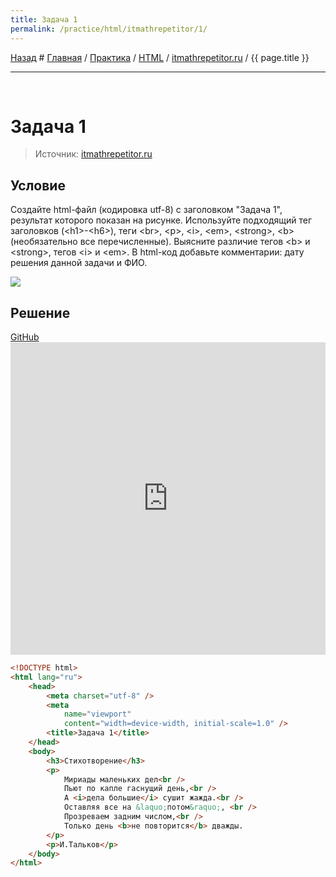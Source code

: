 ```yaml
---
title: Задача 1
permalink: /practice/html/itmathrepetitor/1/
---
```


[Назад](..) # [Главная](/) / [Практика](/practice) / [HTML](/practice/html) /
[itmathrepetitor.ru](/practice/html/itmathrepetitor) / {{ page.title }}

---

<p style="margin: 0"><br></p>

# Задача 1

> Источник:
> [itmathrepetitor.ru](http://www.itmathrepetitor.ru/zadachi-po-html-i-css-zadacha-1-tolko-den-ne-po/)

## Условие

Создайте html-файл (кодировка utf-8) с заголовком "Задача 1", результат которого
показан на рисунке. Используйте подходящий тег заголовков (\<h1>-\<h6>), теги
\<br>, \<p>, \<i>, \<em>, \<strong>, \<b> (необязательно все перечисленные).
Выясните различие тегов \<b> и \<strong>, тегов \<i> и \<em>. В html-код
добавьте комментарии: дату решения данной задачи и ФИО.

![](https://img-fotki.yandex.ru/get/9740/136164467.4/0_f3297_67e764d5_orig.png)

## Решение

<a href="https://github.com/dmitry-rogolev/Practice/blob/prod/HTML/itmathrepetitor.ru/1/index.html" class="btn btn-github">
    <span class="icon"></span>
    GitHub
</a>

<iframe height="500" style="width: 100%;" scrolling="no" title="Untitled" src="https://codepen.io/dmitry-rogolev/embed/GRLvemW?default-tab=result" frameborder="no" loading="lazy" allowtransparency="true" allowfullscreen="true">
  See the Pen <a href="https://codepen.io/dmitry-rogolev/pen/GRLvemW">
  Untitled</a> by Дмитрий (<a href="https://codepen.io/dmitry-rogolev">@dmitry-rogolev</a>)
  on <a href="https://codepen.io">CodePen</a>.
</iframe>

```html
<!DOCTYPE html>
<html lang="ru">
    <head>
        <meta charset="utf-8" />
        <meta
            name="viewport"
            content="width=device-width, initial-scale=1.0" />
        <title>Задача 1</title>
    </head>
    <body>
        <h3>Стихотворение</h3>
        <p>
            Мириады маленьких дел<br />
            Пьют по капле гаснущий день,<br />
            А <i>дела большие</i> сушит жажда.<br />
            Оставляя все на &laquo;потом&raquo;, <br />
            Прозреваем задним числом,<br />
            Только день <b>не повторится</b> дважды.
        </p>
        <p>И.Тальков</p>
    </body>
</html>
```
